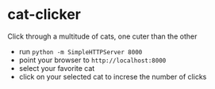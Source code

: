 # cat-clicker
Click through a multitude of cats, one cuter than the other

- run ```python -m SimpleHTTPServer 8000```
- point your browser to ```http://localhost:8000```
- select your favorite cat
- click on your selected cat to increse the number of clicks
